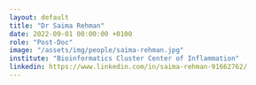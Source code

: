 ```yaml
---
layout: default
title: "Dr Saima Rehman"
date: 2022-09-01 00:00:00 +0100
role: "Post-Doc"
image: "/assets/img/people/saima-rehman.jpg"
institute: "Bioinformatics Cluster Center of Inflammation"
linkedin: https://www.linkedin.com/in/saima-rehman-91662762/
---
```

